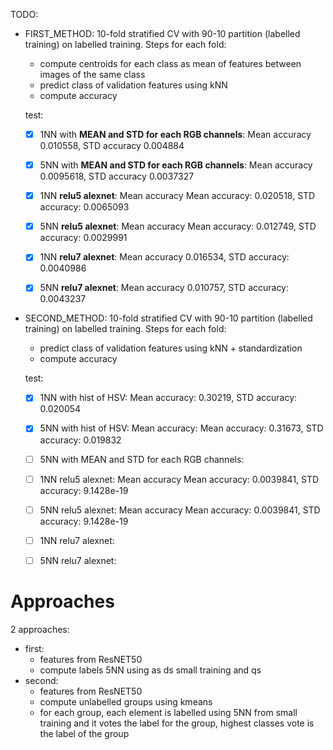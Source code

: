 TODO:
- FIRST_METHOD: 10-fold stratified CV with 90-10 partition (labelled training) on labelled training.
Steps for each fold:
  - compute centroids for each class as mean of features between images of the same class
  - predict class of validation features using kNN
  - compute accuracy
  
  test: 
    - [x] 1NN with **MEAN and STD for each RGB channels**: Mean accuracy 0.010558, STD accuracy 0.004884
    - [x] 5NN with **MEAN and STD for each RGB channels**: Mean accuracy 0.0095618, STD accuracy 0.0037327
    - [x] 1NN **relu5 alexnet**: Mean accuracy Mean accuracy: 0.020518, STD accuracy: 0.0065093
    - [x] 5NN **relu5 alexnet**: Mean accuracy Mean accuracy: 0.012749, STD accuracy: 0.0029991
    - [x] 1NN **relu7 alexnet**: Mean accuracy 0.016534, STD accuracy: 0.0040986
    - [x] 5NN **relu7 alexnet**: Mean accuracy 0.010757, STD accuracy: 0.0043237


- SECOND_METHOD: 10-fold stratified CV with 90-10 partition (labelled training) on labelled training.
Steps for each fold:
  - predict class of validation features using kNN + standardization
  - compute accuracy
  
  test: 
    - [X] 1NN with hist of HSV: Mean accuracy: 0.30219, STD accuracy: 0.020054 
    - [X] 5NN with hist of HSV: Mean accuracy: Mean accuracy: 0.31673, STD accuracy: 0.019832 
    - [ ] 5NN with MEAN and STD for each RGB channels:
    - [ ] 1NN relu5 alexnet: Mean accuracy Mean accuracy:  0.0039841, STD accuracy: 9.1428e-19
    - [ ] 5NN relu5 alexnet: Mean accuracy Mean accuracy: 0.0039841, STD accuracy: 9.1428e-19
    - [ ] 1NN relu7 alexnet:
    - [ ] 5NN relu7 alexnet:





# Approaches

2 approaches:
 
- first:
    - features from ResNET50
    - compute labels 5NN using as ds small training and qs
- second:
    - features from ResNET50
    - compute unlabelled groups using kmeans
    - for each group, each element is labelled using 5NN from small training and it votes the label for the group, highest classes vote is the label of the group
   


